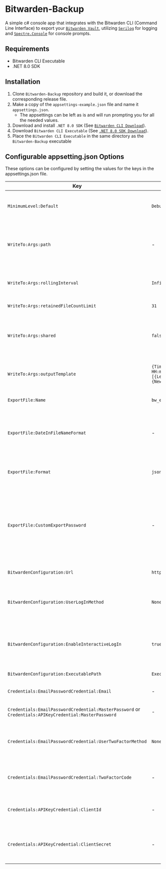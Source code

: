 # Bitwarden-Backup

A simple c# console app that integrates with the Bitwarden CLI (Command Line Interface) to export your [`Bitwarden Vault`](https://bitwarden.com/help/cli/), utilizing [`Serilog`](https://github.com/serilog/serilog) for logging and [`Spectre.Console`](https://github.com/spectreconsole/spectre.console) for console prompts.

## Requirements
- Bitwarden CLI Executable
- .NET 8.0 SDK

## Installation
1. Clone `Bitwarden-Backup` repository and build it, or download the corresponding release file.
1. Make a copy of the `appsettings-example.json` file and name it `appsettings.json`.
    - The appsettings can be left as is and will run prompting you for all the needed values.
1. Download and install `.NET 8.0 SDK` (See [`Bitwarden CLI Download`](https://bitwarden.com/help/cli/)).
1. Download `Bitwarden CLI Executable` (See [`.NET 8.0 SDK Download`](https://dotnet.microsoft.com/en-us/download/dotnet/8.0)).
1. Place the `Bitwarden CLI Executable` in the same directory as the `Bitwarden-Backup` executable 

## Configurable appsetting.json Options
These options can be configured by setting the values for the keys in the appsettings.json file.

| Key  | Default | Example | Description |
| ---- | ---- | ---- | ---- |
| `MinimumLevel:Default` | `Debug` | `Information` | The minimum log event level written to the log file. See [`Serilog Minimum Level`](https://github.com/serilog/serilog/wiki/Configuration-Basics#minimum-level). |
| `WriteTo:Args:path` | - | `Logs/log.txt` | The file name or path to the file name. If the directories to the file names don't exist, it will be created. |
| `WriteTo:Args:rollingInterval` | `Infinite` | `Day` | The frequency at which the log file should roll. See [`Serilog Rolling Interval`](https://github.com/serilog/serilog-sinks-file/blob/dev/src/Serilog.Sinks.File/RollingInterval.cs). |
| `WriteTo:Args:retainedFileCountLimit` | `31` | `null` | The number of files to retain. |
| `WriteTo:Args:shared` | `false` | `true` | By default, only one process may write to a log file at a given time. Setting this allows multi-process shared log files. |
| `WriteTo:Args:outputTemplate` | `{Timestamp:yyyy-MM-dd HH:mm:ss.fff zzz} [{Level:u3}] {Message:lj}{NewLine}{Exception}` | `{Timestamp:yyyy-MM-dd HH:mm:ss} [{Level:u5}] {Message:lj}{NewLine}{Exception}` | The format for each log entry. See [`Serilog Formatting Output`](https://github.com/serilog/serilog/wiki/Formatting-Output). |
| `ExportFile:Name` | `bw_export` | `C:\Temp\bw_export` | The path to place the exported file with the file name. |
| `ExportFile:DateInFileNameFormat` | - | `yyyyMMdd` | When set, a date string based on the format is appended to the exported file name. See [`Format Specifier`](https://learn.microsoft.com/en-us/dotnet/standard/base-types/custom-date-and-time-format-strings). |
| `ExportFile:Format` | `json` | `encrypted_json` | The file format of the exported file. See [`Export Format`](https://github.com/stchao/Bitwarden-Backup/blob/main/Bitwarden-Backup/Models/Enums.cs) for all options. |
| `ExportFile:CustomExportPassword` | - | `custompw` | When `ExportFile:Format` is set to `encrypted_json` and this is set, the file will be encrypted with this password instead of the Bitwarden's account encryption key. |
| `BitwardenConfiguration:Url` |`https://vault.bitwarden.com` | `https://your.bw.domain.com` | The Bitwarden server to connect to. |
| `BitwardenConfiguration:UserLogInMethod` | `None` | `EmailPw` | The method to log in to your Bitwarden vault. See [`Log In Method`](https://github.com/stchao/Bitwarden-Backup/blob/main/Bitwarden-Backup/Models/Enums.cs) for all options. |
| `BitwardenConfiguration:EnableInteractiveLogIn` | `true` | `false` | If you want to be prompted for any missing but required values from the appsettings.json file. |
| `BitwardenConfiguration:ExecutablePath` | `Executing Directory` | `C:\Temp` | The path to the bw.exe file. |
| `Credentials:EmailPasswordCredential:Email` | - | `email@example.com` | The email address for your Bitwarden vault. |
| `Credentials:EmailPasswordCredential:MasterPassword` or `Credentials:APIKeyCredential:MasterPassword` | - | `bwpassword` | The master password for your Bitwarden vault. |
| `Credentials:EmailPasswordCredential:UserTwoFactorMethod` | `None` | `Email` | The two factor method to unlock your Bitwarden vault. See [`Two Factor Method`](https://github.com/stchao/Bitwarden-Backup/blob/main/Bitwarden-Backup/Models/Enums.cs) for all options. |
| `Credentials:EmailPasswordCredential:TwoFactorCode` | - | `999999` | The two factor code corresponding to the two factor method. |
| `Credentials:APIKeyCredential:ClientId` | - | `user.clientId` | A value unique to your account. See [`Personal API Key`](https://bitwarden.com/help/personal-api-key/) for how to obtain it. |
| `Credentials:APIKeyCredential:ClientSecret` | - | `clientSecret` | A unique value that can be rotated. See [`Personal API Key`](https://bitwarden.com/help/personal-api-key/) for how to obtain it. |